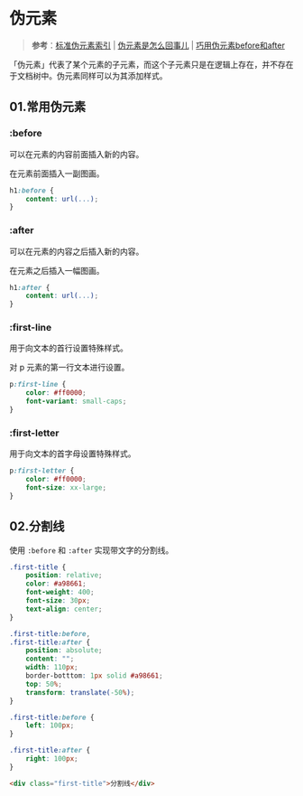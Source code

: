 # 伪元素

> **参考**：[标准伪元素索引](https://developer.mozilla.org/zh-CN/docs/Web/CSS/Pseudo-elements) | [伪元素是怎么回事儿](https://juejin.cn/post/6997217183738626084) | [巧用伪元素before和after](https://juejin.cn/post/6854573204011221000)

 「伪元素」代表了某个元素的子元素，而这个子元素只是在逻辑上存在，并不存在于文档树中。伪元素同样可以为其添加样式。

## 01.常用伪元素

### :before

可以在元素的内容前面插入新的内容。

在元素前面插入一副图画。

```css
h1:before {
    content: url(...);
}
```

### :after

可以在元素的内容之后插入新的内容。

在元素之后插入一幅图画。

```css
h1:after {
    content: url(...);
}
```

### :first-line

用于向文本的首行设置特殊样式。

对 p 元素的第一行文本进行设置。

```css
p:first-line {
    color: #ff0000;
    font-variant: small-caps;
}
```

### :first-letter

用于向文本的首字母设置特殊样式。

```css
p:first-letter {
    color: #ff0000;
    font-size: xx-large;
}
```

## 02.分割线

使用 `:before` 和 `:after` 实现带文字的分割线。

```css
.first-title {
    position: relative;
    color: #a98661;
    font-weight: 400;
    font-size: 30px;
    text-align: center;
}

.first-title:before,
.first-title:after {
    position: absolute;
    content: "";
    width: 110px;
    border-botttom: 1px solid #a98661;
    top: 50%;
    transform: translate(-50%);
}

.first-title:before {
    left: 100px;
}

.first-title:after {
    right: 100px;
}
```

```html
<div class="first-title">分割线</div>
```











